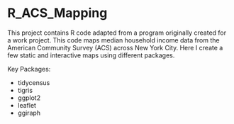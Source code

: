 # R_ACS_Mapping

This project contains R code adapted from a program originally created for a work project. This code maps median household income data from the American Community Survey (ACS) across New York City. Here I create a few static and interactive maps using different packages. 

Key Packages:
- tidycensus
- tigris
- ggplot2
- leaflet
- ggiraph

